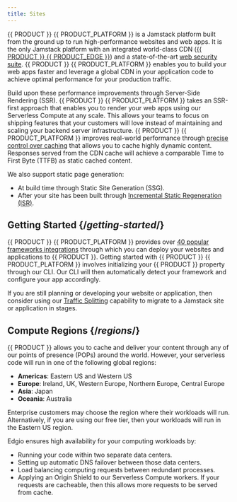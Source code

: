 ```yaml
---
title: Sites
---
```


{{ PRODUCT }} {{ PRODUCT_PLATFORM }} is a Jamstack platform built from the ground up to run high-performance websites and web apps. It is the only Jamstack platform with an integrated world-class CDN ([{{ PRODUCT }} {{ PRODUCT_EDGE }}](/guides/performance)) and a state-of-the-art [web security suite](/guides/security). {{ PRODUCT }} {{ PRODUCT_PLATFORM }} enables you to build your web apps faster and leverage a global CDN in your application code to achieve optimal performance for your production traffic. 

Build upon these performance improvements through Server-Side Rendering (SSR). {{ PRODUCT }} {{ PRODUCT_PLATFORM }} takes an SSR-first approach that enables you to render your web apps using our Serverless Compute at any scale. This allows your teams to focus on shipping features that your customers will love instead of maintaining and scaling your backend server infrastructure. {{ PRODUCT }} {{ PRODUCT_PLATFORM }} improves real-world performance through [precise control over caching](/guides/performance/caching#cache-key) that allows you to cache highly dynamic content. Responses served from the CDN cache will achieve a comparable Time to First Byte (TTFB) as static cached content.

We also support static page generation:
-   At build time through Static Site Generation (SSG).
-   After your site has been built through [Incremental Static Regeneration (ISR)](/guides/sites_frameworks/isg).

## Getting Started {/*getting-started*/}

{{ PRODUCT }} {{ PRODUCT_PLATFORM }} provides over [40 popular frameworks integrations](/guides/sites_frameworks/getting_started) through which you can deploy your websites and applications to {{ PRODUCT }}. Getting started with {{ PRODUCT }} {{ PRODUCT_PLATFORM }} involves initializing your {{ PRODUCT }} property through our CLI. Our CLI will then automatically detect your framework and configure your app accordingly.

<Condition version="<=6">
<Callout type="tip">

  If you are still planning or developing your website or application, then consider using our [Traffic Splitting](/guides/performance/traffic_splitting) capability to migrate to a Jamstack site or application in stages.

</Callout>
</Condition>

## Compute Regions {/*regions*/}

{{ PRODUCT }} allows you to cache and deliver your content through any of our points of presence (POPs) around the world. However, your serverless code will run in one of the following global regions:

-   **Americas**: Eastern US and Western US
-   **Europe**: Ireland, UK, Western Europe, Northern Europe, Central Europe
-   **Asia**: Japan
-   **Oceania**: Australia

<Callout type="info">

  Enterprise customers may choose the region where their workloads will run. Alternatively, if you are using our free tier, then your workloads will run in the Eastern US region.

</Callout>

Edgio ensures high availability for your computing workloads by:

-   Running your code within two separate data centers.
-   Setting up automatic DNS failover between those data centers.
-   Load balancing computing requests between redundant processes.
-   Applying an Origin Shield to our Serverless Compute workers. If your requests are cacheable, then this allows more requests to be served from cache.

